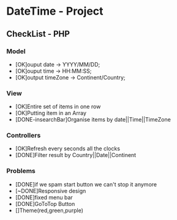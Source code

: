 <h1>DateTime - Project</nh1>
<h2>CheckList - PHP</h2>
<h3>Model</h3> 
<ul>
	<li>[OK]ouput date -> YYYY/MM/DD;</li>
	<li>[OK]ouput time -> HH:MM:SS;</li>
	<li>[OK]output timeZone -> Continent/Country;</li>
</ul>
<h3>View</h3>
<ul>
	<li>[OK]Entire set of items in one row</li>
	<li>[OK]Putting item in an Array</li>
	<li>[DONE-insearchBar]Organise items by date||Time||TimeZone</li>
</ul>
<h3>Controllers</h3>
<ul>
	<li>[OK]Refresh every seconds all the clocks</li>
	<li>[DONE]Filter result by Country||Date||Continent</li>
</ul>

<h3>Problems</h3>
<ul>
	<li>[DONE]if we spam start button we can't stop it anymore</li>
	<li>[~DONE]Responsive design</li>
	<li>[DONE]fixed menu bar</li>
	<li>[DONE]GoToTop Button</li>
	<li>[]Theme(red,green,purple)</li>
</ul>